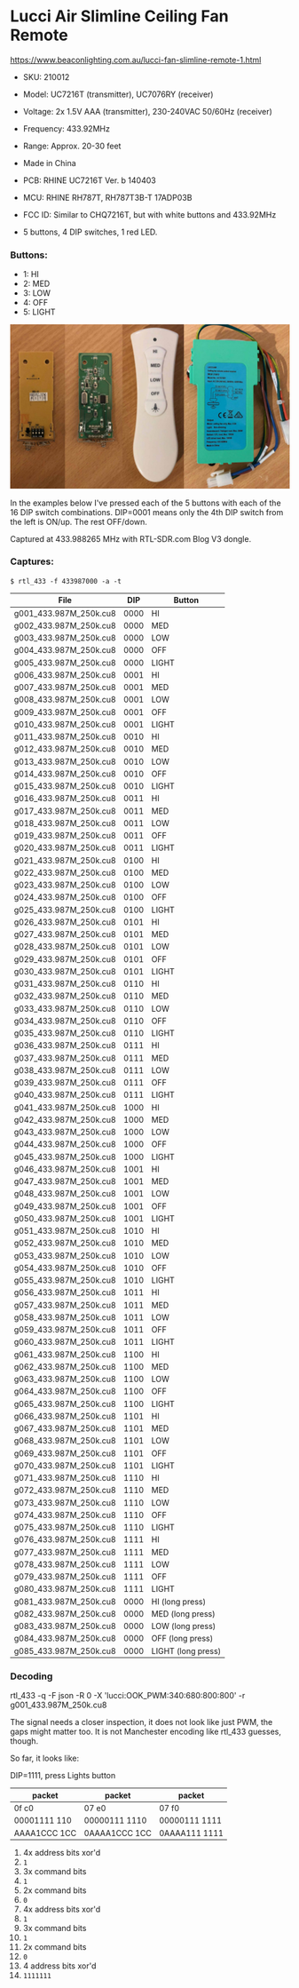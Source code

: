 # Lucci Air Slimline Ceiling Fan Remote

<https://www.beaconlighting.com.au/lucci-fan-slimline-remote-1.html>

* SKU: 210012
* Model: UC7216T (transmitter), UC7076RY (receiver)
* Voltage: 2x 1.5V AAA (transmitter), 230-240VAC 50/60Hz (receiver)
* Frequency: 433.92MHz
* Range: Approx. 20-30 feet
* Made in China

* PCB: RHINE UC7216T Ver. b 140403
* MCU: RHINE RH787T, RH787T3B-T 17ADP03B
* FCC ID: Similar to CHQ7216T, but with white buttons and 433.92MHz

* 5 buttons, 4 DIP switches, 1 red LED.

### Buttons:

* 1: HI
* 2: MED
* 3: LOW
* 4: OFF
* 5: LIGHT

![photo](photo.jpg)

In the examples below I've pressed each of the 5 buttons with each of the 16 DIP switch combinations.
DIP=0001 means only the 4th DIP switch from the left is ON/up. The rest OFF/down.

Captured at 433.988265 MHz with RTL-SDR.com Blog V3 dongle.

### Captures:

```
$ rtl_433 -f 433987000 -a -t
```

File                   | DIP  | Button
---------------------- | ---- | ------------------
g001_433.987M_250k.cu8 | 0000 | HI
g002_433.987M_250k.cu8 | 0000 | MED
g003_433.987M_250k.cu8 | 0000 | LOW
g004_433.987M_250k.cu8 | 0000 | OFF
g005_433.987M_250k.cu8 | 0000 | LIGHT
g006_433.987M_250k.cu8 | 0001 | HI
g007_433.987M_250k.cu8 | 0001 | MED
g008_433.987M_250k.cu8 | 0001 | LOW
g009_433.987M_250k.cu8 | 0001 | OFF
g010_433.987M_250k.cu8 | 0001 | LIGHT
g011_433.987M_250k.cu8 | 0010 | HI
g012_433.987M_250k.cu8 | 0010 | MED
g013_433.987M_250k.cu8 | 0010 | LOW
g014_433.987M_250k.cu8 | 0010 | OFF
g015_433.987M_250k.cu8 | 0010 | LIGHT
g016_433.987M_250k.cu8 | 0011 | HI
g017_433.987M_250k.cu8 | 0011 | MED
g018_433.987M_250k.cu8 | 0011 | LOW
g019_433.987M_250k.cu8 | 0011 | OFF
g020_433.987M_250k.cu8 | 0011 | LIGHT
g021_433.987M_250k.cu8 | 0100 | HI
g022_433.987M_250k.cu8 | 0100 | MED
g023_433.987M_250k.cu8 | 0100 | LOW
g024_433.987M_250k.cu8 | 0100 | OFF
g025_433.987M_250k.cu8 | 0100 | LIGHT
g026_433.987M_250k.cu8 | 0101 | HI
g027_433.987M_250k.cu8 | 0101 | MED
g028_433.987M_250k.cu8 | 0101 | LOW
g029_433.987M_250k.cu8 | 0101 | OFF
g030_433.987M_250k.cu8 | 0101 | LIGHT
g031_433.987M_250k.cu8 | 0110 | HI
g032_433.987M_250k.cu8 | 0110 | MED
g033_433.987M_250k.cu8 | 0110 | LOW
g034_433.987M_250k.cu8 | 0110 | OFF
g035_433.987M_250k.cu8 | 0110 | LIGHT
g036_433.987M_250k.cu8 | 0111 | HI
g037_433.987M_250k.cu8 | 0111 | MED
g038_433.987M_250k.cu8 | 0111 | LOW
g039_433.987M_250k.cu8 | 0111 | OFF
g040_433.987M_250k.cu8 | 0111 | LIGHT
g041_433.987M_250k.cu8 | 1000 | HI
g042_433.987M_250k.cu8 | 1000 | MED
g043_433.987M_250k.cu8 | 1000 | LOW
g044_433.987M_250k.cu8 | 1000 | OFF
g045_433.987M_250k.cu8 | 1000 | LIGHT
g046_433.987M_250k.cu8 | 1001 | HI
g047_433.987M_250k.cu8 | 1001 | MED
g048_433.987M_250k.cu8 | 1001 | LOW
g049_433.987M_250k.cu8 | 1001 | OFF
g050_433.987M_250k.cu8 | 1001 | LIGHT
g051_433.987M_250k.cu8 | 1010 | HI
g052_433.987M_250k.cu8 | 1010 | MED
g053_433.987M_250k.cu8 | 1010 | LOW
g054_433.987M_250k.cu8 | 1010 | OFF
g055_433.987M_250k.cu8 | 1010 | LIGHT
g056_433.987M_250k.cu8 | 1011 | HI
g057_433.987M_250k.cu8 | 1011 | MED
g058_433.987M_250k.cu8 | 1011 | LOW
g059_433.987M_250k.cu8 | 1011 | OFF
g060_433.987M_250k.cu8 | 1011 | LIGHT
g061_433.987M_250k.cu8 | 1100 | HI
g062_433.987M_250k.cu8 | 1100 | MED
g063_433.987M_250k.cu8 | 1100 | LOW
g064_433.987M_250k.cu8 | 1100 | OFF
g065_433.987M_250k.cu8 | 1100 | LIGHT
g066_433.987M_250k.cu8 | 1101 | HI
g067_433.987M_250k.cu8 | 1101 | MED
g068_433.987M_250k.cu8 | 1101 | LOW
g069_433.987M_250k.cu8 | 1101 | OFF
g070_433.987M_250k.cu8 | 1101 | LIGHT
g071_433.987M_250k.cu8 | 1110 | HI
g072_433.987M_250k.cu8 | 1110 | MED
g073_433.987M_250k.cu8 | 1110 | LOW
g074_433.987M_250k.cu8 | 1110 | OFF
g075_433.987M_250k.cu8 | 1110 | LIGHT
g076_433.987M_250k.cu8 | 1111 | HI
g077_433.987M_250k.cu8 | 1111 | MED
g078_433.987M_250k.cu8 | 1111 | LOW
g079_433.987M_250k.cu8 | 1111 | OFF
g080_433.987M_250k.cu8 | 1111 | LIGHT
g081_433.987M_250k.cu8 | 0000 | HI (long press)
g082_433.987M_250k.cu8 | 0000 | MED (long press)
g083_433.987M_250k.cu8 | 0000 | LOW (long press)
g084_433.987M_250k.cu8 | 0000 | OFF (long press)
g085_433.987M_250k.cu8 | 0000 | LIGHT (long press)

### Decoding

rtl_433 -q -F json -R 0 -X 'lucci:OOK_PWM:340:680:800:800' -r g001_433.987M_250k.cu8

The signal needs a closer inspection, it does not look like just PWM, the gaps might matter too. It is not Manchester encoding like rtl_433 guesses, though.

So far, it looks like:

DIP=1111, press Lights button

packet | packet | packet
------ | ------ | ------
0f c0 | 07 e0 | 07 f0
00001111 110 | 00000111 1110 | 00000111 1111
AAAA1CCC 1CC | 0AAAA1CCC 1CC | 0AAAA111 1111

1. 4x address bits xor'd
2. `1`
3. 3x command bits
4. `1`
5. 2x command bits
6. `0`
7. 4x address bits xor'd
8. `1`
9. 3x command bits
10. `1`
11. 2x command bits
12. `0`
13. 4 address bits xor'd
14. `1111111`
